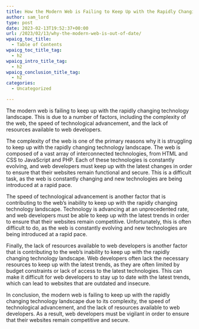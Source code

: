 ```yaml
---
title: How the Modern Web is Failing to Keep Up with the Rapidly Changing Technology Landscape
author: sam_lord
type: post
date: 2023-02-13T19:52:37+00:00
url: /2023/02/13/why-the-modern-web-is-out-of-date/
wpaicg_toc_title:
  - Table of Contents
wpaicg_toc_title_tag:
  - h2
wpaicg_intro_title_tag:
  - h2
wpaicg_conclusion_title_tag:
  - h2
categories:
  - Uncategorized

---
```

The modern web is failing to keep up with the rapidly changing technology landscape. This is due to a number of factors, including the complexity of the web, the speed of technological advancement, and the lack of resources available to web developers.

The complexity of the web is one of the primary reasons why it is struggling to keep up with the rapidly changing technology landscape. The web is composed of a vast array of interconnected technologies, from HTML and CSS to JavaScript and PHP. Each of these technologies is constantly evolving, and web developers must keep up with the latest changes in order to ensure that their websites remain functional and secure. This is a difficult task, as the web is constantly changing and new technologies are being introduced at a rapid pace.

The speed of technological advancement is another factor that is contributing to the web&#8217;s inability to keep up with the rapidly changing technology landscape. Technology is advancing at an unprecedented rate, and web developers must be able to keep up with the latest trends in order to ensure that their websites remain competitive. Unfortunately, this is often difficult to do, as the web is constantly evolving and new technologies are being introduced at a rapid pace.

Finally, the lack of resources available to web developers is another factor that is contributing to the web&#8217;s inability to keep up with the rapidly changing technology landscape. Web developers often lack the necessary resources to keep up with the latest trends, as they are often limited by budget constraints or lack of access to the latest technologies. This can make it difficult for web developers to stay up to date with the latest trends, which can lead to websites that are outdated and insecure.

In conclusion, the modern web is failing to keep up with the rapidly changing technology landscape due to its complexity, the speed of technological advancement, and the lack of resources available to web developers. As a result, web developers must be vigilant in order to ensure that their websites remain competitive and secure.